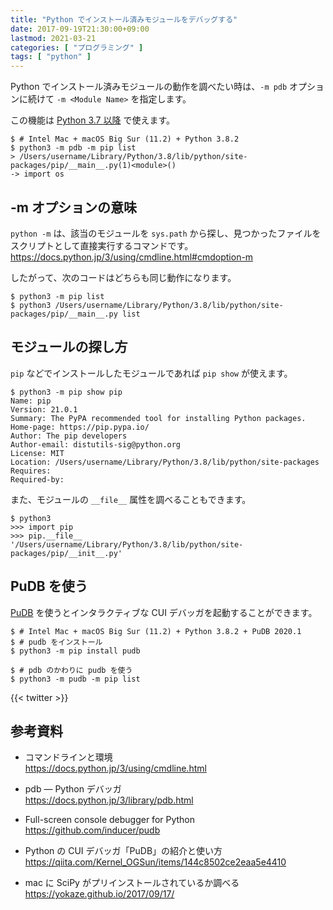 ```yaml
---
title: "Python でインストール済みモジュールをデバッグする"
date: 2017-09-19T21:30:00+09:00
lastmod: 2021-03-21
categories: [ "プログラミング" ]
tags: [ "python" ]
---
```


Python でインストール済みモジュールの動作を調べたい時は、`-m pdb` オプションに続けて `-m <Module Name>` を指定します。

この機能は [Python 3.7 以降](https://docs.python.org/3/library/pdb.html) で使えます。

```console
$ # Intel Mac + macOS Big Sur (11.2) + Python 3.8.2
$ python3 -m pdb -m pip list
> /Users/username/Library/Python/3.8/lib/python/site-packages/pip/__main__.py(1)<module>()
-> import os
```

## -m オプションの意味

`python -m` は、該当のモジュールを `sys.path` から探し、見つかったファイルをスクリプトとして直接実行するコマンドです。<br />
<span style="word-break: break-all;">
https://docs.python.jp/3/using/cmdline.html#cmdoption-m
</span>

したがって、次のコードはどちらも同じ動作になります。

```console
$ python3 -m pip list
$ python3 /Users/username/Library/Python/3.8/lib/python/site-packages/pip/__main__.py list
```

## モジュールの探し方

`pip` などでインストールしたモジュールであれば `pip show` が使えます。

```console
$ python3 -m pip show pip
Name: pip
Version: 21.0.1
Summary: The PyPA recommended tool for installing Python packages.
Home-page: https://pip.pypa.io/
Author: The pip developers
Author-email: distutils-sig@python.org
License: MIT
Location: /Users/username/Library/Python/3.8/lib/python/site-packages
Requires:
Required-by:
```

また、モジュールの `__file__` 属性を調べることもできます。

```console
$ python3
>>> import pip
>>> pip.__file__
'/Users/username/Library/Python/3.8/lib/python/site-packages/pip/__init__.py'
```

## PuDB を使う

[PuDB](https://github.com/inducer/pudb) を使うとインタラクティブな CUI デバッガを起動することができます。

```console
$ # Intel Mac + macOS Big Sur (11.2) + Python 3.8.2 + PuDB 2020.1
$ # pudb をインストール
$ python3 -m pip install pudb

$ # pdb のかわりに pudb を使う
$ python3 -m pudb -m pip list
```

{{< twitter >}}

## 参考資料

- コマンドラインと環境<br />
  <span style="word-break: break-all;">
  https://docs.python.jp/3/using/cmdline.html
  </span>

- pdb &mdash; Python デバッガ<br />
  <span style="word-break: break-all;">
  https://docs.python.jp/3/library/pdb.html
  </span>

- Full-screen console debugger for Python<br />
  <span style="word-break: break-all;">
  https://github.com/inducer/pudb
  </span>

- Python の CUI デバッガ「PuDB」の紹介と使い方<br />
  <span style="word-break: break-all;">
  https://qiita.com/Kernel_OGSun/items/144c8502ce2eaa5e4410
  </span>

- mac に SciPy がプリインストールされているか調べる<br />
  <span style="word-break: break-all;">
  https://yokaze.github.io/2017/09/17/
  </span>
